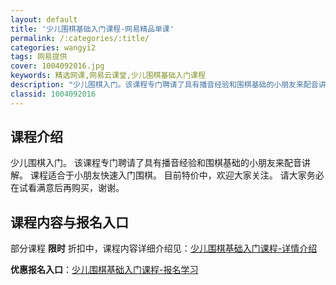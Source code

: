 ```yaml
---
layout: default
title: '少儿围棋基础入门课程-网易精品单课'
permalink: /:categories/:title/
categories: wangyi2
tags: 网易提供
cover: 1004092016.jpg
keywords: 精选网课,网易云课堂,少儿围棋基础入门课程
description: "少儿围棋入门。该课程专门聘请了具有播音经验和围棋基础的小朋友来配音讲解。课程适合于小朋友快速入门围棋。目前特价中，欢迎大家关注。请大家务必在试看满意后再购买，谢谢。少儿围棋基础入门课程"
classid: 1004092016
---
```


## 课程介绍

少儿围棋入门。
该课程专门聘请了具有播音经验和围棋基础的小朋友来配音讲解。
课程适合于小朋友快速入门围棋。
目前特价中，欢迎大家关注。
请大家务必在试看满意后再购买，谢谢。

## 课程内容与报名入口

部分课程 **限时** 折扣中，课程内容详细介绍见：[少儿围棋基础入门课程-详情介绍](https://study.163.com/course/introduction/1004092016.htm?share=1&shareId=1025206652&utm_campaign=share&utm_medium=iphoneShare&utm_source=&utm_u=1025206652)

**优惠报名入口**：[少儿围棋基础入门课程-报名学习](https://study.163.com/course/introduction/1004092016.htm?share=1&shareId=1025206652&utm_campaign=share&utm_medium=iphoneShare&utm_source=&utm_u=1025206652)

